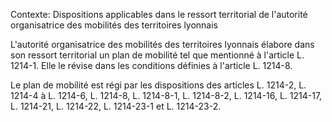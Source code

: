 Contexte: Dispositions applicables dans le ressort territorial de l'autorité organisatrice des mobilités des territoires lyonnais

L'autorité organisatrice des mobilités des territoires lyonnais élabore dans son ressort territorial un plan de mobilité tel que mentionné à l'article L. 1214-1. Elle le révise dans les conditions définies à l'article L. 1214-8.

Le plan de mobilité est régi par les dispositions des articles L. 1214-2, L. 1214-4 à L. 1214-6, L. 1214-8, L. 1214-8-1, L. 1214-8-2, L. 1214-16, L. 1214-17, L. 1214-21, L. 1214-22, L. 1214-23-1 et L. 1214-23-2.